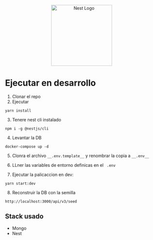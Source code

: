 <p align="center">
  <a href="http://nestjs.com/" target="blank"><img src="https://nestjs.com/img/logo-small.svg" width="200" alt="Nest Logo" /></a>
</p>

# Ejecutar en desarrollo
1. Clonar el repo
2. Ejecutar
```
yarn install
```
3. Tenere nest cli instalado
```
npm i -g @nestjs/cli
```
4. Levantar la DB

```
docker-compose up -d
```

5. Clonra el archivo ```__.env.template__``` y renombrar la copia a ```__.env__```

6. LLner las variables de entorno definicas en el ``` .env```

7. Ejecutar la palicaccion en dev:
``` 
yarn start:dev
```
8. Reconstruir la DB con la semilla

```
http://localhost:3000/api/v3/seed
```

## Stack usado
* Mongo
* Nest


